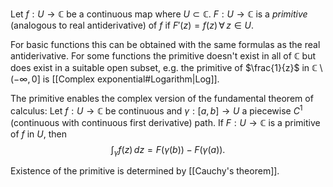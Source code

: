 Let $f : U \rightarrow \mathbb{C}$ be a continuous map
where $U \subset \mathbb{C}$.
$F : U \rightarrow \mathbb{C}$ is a _primitive_
(analogous to real antiderivative) of $f$ 
if $F'(z) = f(z) \,\forall\, z \in U$.

For basic functions this can be obtained with the same formulas
as the real antiderivative.
For some functions the primitive doesn't exist in all of $\mathbb{C}$
but does exist in a suitable open subset,
e.g. the primitive of $\frac{1}{z}$ in $\mathbb{C} \setminus (-\infty, 0]$ is [[Complex exponential#Logarithm|Log]].

The primitive enables the complex version
of the fundamental theorem of calculus:
Let $f : U \rightarrow \mathbb{C}$ be continuous
and $\gamma : [a, b] \rightarrow U$ a piecewise $C^1$
(continuous with continuous first derivative) path.
If $F : U \rightarrow \mathbb{C}$ is a primitive of $f$ in $U$, then
$$
\int_{\gamma} f(z)\,dz = F(\gamma(b)) - F(\gamma(a)).
$$

Existence of the primitive is determined by [[Cauchy's theorem]].